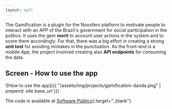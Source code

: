 ```yaml
---
layout: null
---
```


The Gamification is a plugin for the Noosfero platform to motivate people to interact with an APP of the Brazil's government for social participation in the politics. It uses the gem **merit** to account user actions in the system and to score them accordingly. For that, there was a big effort in creating a strong **unit test** for avoiding mistakes in the punctuation. As the front-end is a mobile *App*, the project involved creating also **API endpoints** for consuming the data.



## Screen - How to use the app

![How to use the app]({{ "/assets/img/projects/gamification-danda.png" | prepend: site.base_url }})


The code is available at [Software Público](https://softwarepublico.gov.br/gitlab/noosfero-plugins/gamification){:target="_blank"}.


